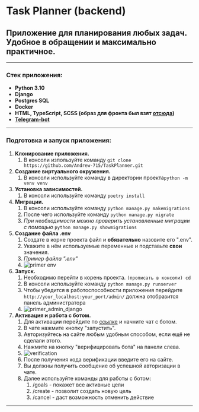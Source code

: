 # Task Planner (backend)
## Приложение для планирования любых задач. Удобное в обращении и максимально практичное.
____
### Cтек приложения:
- **Python 3.10**
- **Django**
- **Postgres SQL**
- **Docker**
- **HTML, TypeScript, SCSS (образ для фронта был взят [отсюда](https://github.com/skypro-008/todo-list-frontend))**
- **[Telegram-bot](https://t.me/TDListHelper_bot)**
____
### Подготовка и запуск приложения:
1. **Клонирование приложения.**
   1. В консоли изпользуйте команду `git clone https://github.com/Andrew-715/TaskPlanner.git`
2. **Создание виртуального окружения.**
   1. В консоли используйте команду в директории проекта`python -m venv venv`
3. **Установка зависимостей.**
   1. В консоли используйте команду `poetry install`
4. **Миграции.**
   1. В консоли используйте команду `python manage.py makemigrations`
   2. После чего используйте команду `python manage.py migrate`
   3. *При необходимости можно проверить установленные миграции с помощью*
   `python manage.py showmigrations`
5. **Создание файла .env**
   1. Создате в корне проекта файл и **обязательно** назовите его ".env".
   2. Укажите в нём используемые переменные и подставьте **свои** значения.
   3. *Пример файла ".env"* 
   4. ![primer env](https://user-images.githubusercontent.com/114973158/234766194-7e5ee627-ef06-417c-9cb6-ec0caa0b8217.png) 
6. **Запуск.**
   1. Необходимо перейти в корень проекта. `(прописать в консоли) cd`
   2. В консоли используйте команду `python manage.py runserver`
   3. Чтобы убедится в работоспособности приложения перейдите `http://your_localhost:your_port/admin/`
   должна отобразится панель администратора 
   4. ![primer_admin_django](https://user-images.githubusercontent.com/114973158/234767291-09a8beea-3143-461f-a578-613a1b8a98e0.png)
7. **Активация и работа с ботом.**
   1. Для активации перейдите по [ссылке](https://t.me/TDListHelper_bot) и начните чат с ботом.
   2. В чате нажмите кнопку "запустить".
   3. Авторизуйтесь на сайте любым удобным способом, если ещё не сделали этого.
   4. Нажмите на кнопку "верифицировать бота" на панели слева. 
   5. ![verification](https://github.com/Andrew-715/taskplanner/assets/114973158/5629f720-dbca-4138-a5b2-e3bf1a3d86c0)
   6. После получения кода верификации введите его на сайте.
   7. Вы должны получить сообщение об успешной авторизации в чате.
   8. Далее используйте команды для работы с ботом:
      1. /goals - покажет все активные цели
      2. /create - позволит создать новую цель
      3. /cancel - даст возможность отменить действие
____
